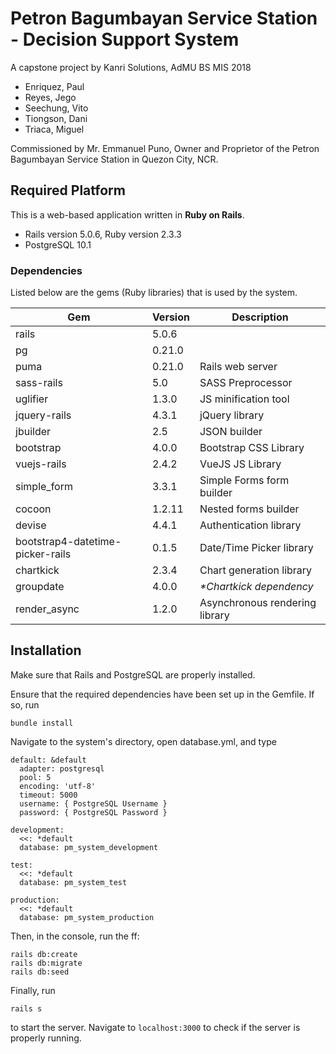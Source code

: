 # Petron Bagumbayan Service Station - Decision Support System

A capstone project by Kanri Solutions, AdMU BS MIS 2018
* Enriquez, Paul
* Reyes, Jego
* Seechung, Vito
* Tiongson, Dani
* Triaca, Miguel

Commissioned by Mr. Emmanuel Puno, Owner and Proprietor of the Petron Bagumbayan Service Station in Quezon City, NCR.

## Required Platform
This is a web-based application written in <b>Ruby on Rails</b>.
* Rails version 5.0.6, Ruby version 2.3.3
* PostgreSQL 10.1

### Dependencies
Listed below are the gems (Ruby libraries) that is used by the system.

| Gem                              | Version    | Description                    |
| -------------------------------- | ---------- | ------------------------------ |
| rails                            | 5.0.6      |                                |
| pg                               | 0.21.0     |                                |
| puma                             | 0.21.0     | Rails web server               |
| sass-rails                       | 5.0        | SASS Preprocessor              |
| uglifier                         | 1.3.0      | JS minification tool           |
| jquery-rails                     | 4.3.1      | jQuery library                 |
| jbuilder                         | 2.5        | JSON builder                   |
| bootstrap                        | 4.0.0      | Bootstrap CSS Library          |
| vuejs-rails                      | 2.4.2      | VueJS JS Library               |
| simple_form                      | 3.3.1      | Simple Forms form builder      |
| cocoon                           | 1.2.11     | Nested forms builder           |
| devise                           | 4.4.1      | Authentication library         |
| bootstrap4-datetime-picker-rails | 0.1.5      | Date/Time Picker library       |
| chartkick                        | 2.3.4      | Chart generation library       |
| groupdate                        | 4.0.0      | <em>*Chartkick dependency</em> |
| render_async                     | 1.2.0      | Asynchronous rendering library |


## Installation

Make sure that Rails and PostgreSQL are properly installed.

Ensure that the required dependencies have been set up in the Gemfile.
If so, run
```
bundle install
```

Navigate to the system's directory, open database.yml, and type
```
default: &default
  adapter: postgresql
  pool: 5
  encoding: 'utf-8'
  timeout: 5000
  username: { PostgreSQL Username }
  password: { PostgreSQL Password }

development:
  <<: *default
  database: pm_system_development

test:
  <<: *default
  database: pm_system_test

production:
  <<: *default
  database: pm_system_production
```

Then, in the console, run the ff:
```
rails db:create
rails db:migrate
rails db:seed
```

Finally, run
```
rails s
```
to start the server. Navigate to `localhost:3000` to check if the server is properly running.